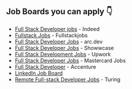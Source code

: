 ## Job Boards you can apply 👇

- [Full Stack Developer jobs](https://in.indeed.com/Full-Stack-Developer-jobs) - Indeed
- [Fullstack Jobs](https://fullstackjob.com/) - Fullstackjobs
- [Full Stack Developer Jobs](https://arc.dev/remote-jobs?keyword=full%20stack%20developer) - arc.dev
- [Full Stack Developer Jobs](https://www.showwcase.com/search?q=full%20stack%20developer&tab=jobs) - Showwcase
- [Full Stack Development Jobs](https://www.upwork.com/freelance-jobs/full-stack-development/) - Upwork
- [Full Stack Developer Jobs](https://mastercard.jobs/full-stack-developer/jobs-in/) - Mastercard Jobs
- [Full Stack Developer](https://www.accenture.com/th-en/careers/jobdetails?id=R00001697_en) - Accenture
- [LinkedIn Job Board](https://www.linkedin.com/jobs/search/?geoId=92000000&keywords=full%20stack%20developer&location=Worldwide)
- [Remote Full-stack Developer Jobs](https://www.turing.com/jobs/remote-full-stack-jobs) - Turing
